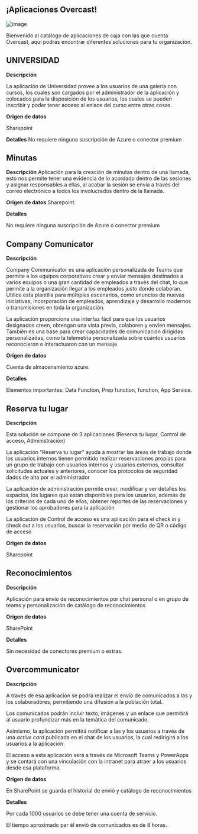 ## ¡Aplicaciones Overcast!
![image](https://user-images.githubusercontent.com/18431533/194435351-42b1eab9-0a53-42b6-9c9e-30ac5020870f.png)

Bienvenido al catálogo de aplicaciones de caja con las que cuenta Overcast, aquí podrás encontrar diferentes soluciones para tu organización.

## UNIVERSIDAD

**Descripción**

La aplicación de Universidad provee a los usuarios de una galería con cursos, los cuales son cargados por el administrador de la aplicación y colocados para la disposición de los usuarios, los cuales se pueden inscribir y poder tener acceso al enlace del curso entre otras cosas.

**Origen de datos**

Sharepoint

**Detalles**
No requiere ninguna suscripción de Azure o conector premium

## Minutas

**Descripción**
Aplicación para la creación de minutas dentro de una llamada, esto nos permite tener una evidencia de lo acordado dentro de las sesiones y asignar responsables a ellas, al acabar la sesión se envía a través del correo electrónico a todos los involucrados dentro de la llamada.

**Origen de datos**
Sharepoint.

**Detalles**

No requiere ninguna suscripción de Azure o conector premium

## Company Comunicator

**Descripción**

Company Communicator es una aplicación personalizada de Teams que permite a los equipos corporativos crear y enviar mensajes destinados a varios equipos o una gran cantidad de empleados a través del chat, lo que permite a la organización llegar a los empleados justo donde colaboran. Utilice esta plantilla para múltiples escenarios, como anuncios de nuevas iniciativas, incorporación de empleados, aprendizaje y desarrollo modernos o transmisiones en toda la organización.

La aplicación proporciona una interfaz fácil para que los usuarios designados creen, obtengan una vista previa, colaboren y envíen mensajes. También es una base para crear capacidades de comunicación dirigidas personalizadas, como la telemetría personalizada sobre cuántos usuarios reconocieron o interactuaron con un mensaje.

**Origen de datos** 

Cuenta de almacenamiento azure.

**Detalles**

Elementos importantes: Data Function, Prep function, function, App Service.

## Reserva tu lugar

**Descripción**

Esta solución se compone de 3 aplicaciones (Reserva tu lugar, Control de acceso, Administración)

La aplicación “Reserva tu lugar” ayuda a mostrar las áreas de trabajo donde los usuarios internos tienen permitido realizar reservaciones propias para un grupo de trabajo con usuarios internos y usuarios externos, consultar solicitudes actuales y anteriores, conocer los protocolos de seguridad dados de alta por el administrador

La aplicación de administración permite crear, modificar y ver detalles los espacios, los lugares que están disponibles para los usuarios, además de los criterios de cada uno de ellos, obtener reportes de las reservaciones y gestionar los aprobadores para la aplicación

La aplicación de Control de acceso es una aplicación para el check in y check out a los usuarios, buscar la reservación por medio de QR o código de acceso

**Origen de datos** 

Sharepoint

## Reconocimientos

**Descripción**

Aplicación para envío de reconocimientos por chat personal o en grupo de teams y personalización de catálogo de reconocimientos

**Origen de datos**

SharePoint

**Detalles**

Sin necesidad de conectores premium o extras.

## Overcommunicator

**Descripción** 

A través de esa aplicación se podrá realizar el envío de comunicados a las y los colaboradores, permitiendo una difusión a la población total.

Los comunicados podrán incluir texto, imágenes y un enlace que permitirá al usuario profundizar más en la temática del comunicado.

Asimismo, la aplicación permitirá notificar a las y los usuarios a través de una *active card* publicada en el chat de los usuarios, la cual redirigirá a los usuarios a la aplicación.

El acceso a esta aplicación será a través de Microsoft Teams y PowerApps y se contará con una vinculación con la intranet para atraer a los usuarios desde esa plataforma.

**Origen de datos** 

En SharePoint se guarda el historial de envió y catálogo de reconocimientos

**Detalles**

Por cada 1000 usuarios se debe tener una cuenta de servicio.

El tiempo aproximado par él envió de comunicados es de 8 horas.
